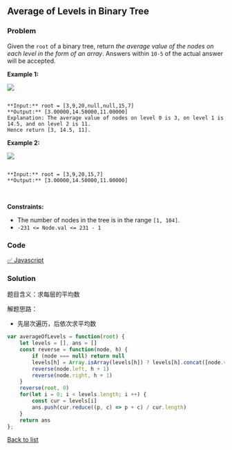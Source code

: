 Average of Levels in Binary Tree
---
### Problem
Given the `root` of a binary tree, return *the average value of the nodes on each level in the form of an array*. Answers within `10-5` of the actual answer will be accepted.
 


**Example 1:**


![](https://assets.leetcode.com/uploads/2021/03/09/avg1-tree.jpg)

```

**Input:** root = [3,9,20,null,null,15,7]
**Output:** [3.00000,14.50000,11.00000]
Explanation: The average value of nodes on level 0 is 3, on level 1 is 14.5, and on level 2 is 11.
Hence return [3, 14.5, 11].

```

**Example 2:**


![](https://assets.leetcode.com/uploads/2021/03/09/avg2-tree.jpg)

```

**Input:** root = [3,9,20,15,7]
**Output:** [3.00000,14.50000,11.00000]

```

 


**Constraints:**


* The number of nodes in the tree is in the range `[1, 104]`.
* `-231 <= Node.val <= 231 - 1`

### Code
[✅ Javascript](./solution.js)
### Solution
题目含义：求每层的平均数

解题思路：
- 先层次遍历，后依次求平均数

```javascript
var averageOfLevels = function(root) {
    let levels = [], ans = []
    const reverse = function(node, h) {
        if (node === null) return null
        levels[h] = Array.isArray(levels[h]) ? levels[h].concat([node.val]) : [node.val]
        reverse(node.left, h + 1)
        reverse(node.right, h + 1)
    }
    reverse(root, 0)
    for(let i = 0; i < levels.length; i ++) {
        const cur = levels[i]
        ans.push(cur.reduce((p, c) => p + c) / cur.length)
    }
    return ans
};
```

[Back to list](../README.md)